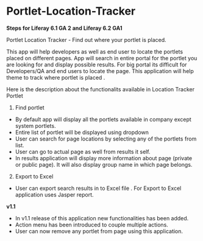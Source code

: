 Portlet-Location-Tracker 
========================
<b>Steps for Liferay 6.1 GA 2 and Liferay 6.2 GA1</b>

Portlet Location Tracker - Find out where your portlet is placed.

This app will help developers as well as end user to locate the portlets placed on different pages.
App will search in entire portal for the portlet you are looking for and display possible results.
For big portal its difficult for Developers/QA and end users to locate the page. This application will help theme to track where portlet is placed . 



Here is the description about the functionalits available in Location Tracker Portlet

1) Find portlet

- By default app will display all the portlets available in company except system portlets.
- Entire list of portlet will be displayed using dropdown
- User can search for page locations by selecting any of the portlets from list.
- User can go to actual page as well from results it self.
- In results application will display more information about page (private or public page). It will also display group name in which page belongs.


2) Export to Excel 

- User can export search results in to Excel file . For Export to Excel application uses Jasper report.


<b>v1.1</b>

- In v1.1 release of this application new functionalities has been added.
- Action menu has been introduced to couple multiple actions.
- User can now remove any portlet from page using this application.
